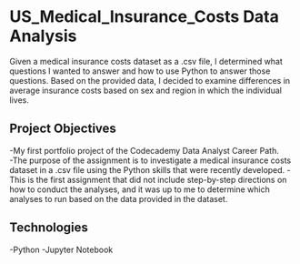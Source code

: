 # US_Medical_Insurance_Costs Data Analysis
Given a medical insurance costs dataset as a .csv file, I determined what questions I wanted to answer and how to use Python to answer those questions.
Based on the provided data, I decided to examine differences in average insurance costs based on sex and region in which the individual lives.

## Project Objectives
-My first portfolio project of the Codecademy Data Analyst Career Path.  
-The purpose of the assignment is to investigate a medical insurance costs dataset in a .csv file using the Python skills that were recently developed.
-This is the first assignment that did not include step-by-step directions on how to conduct the analyses, and it was up to me to determine which analyses 
to run based on the data provided in the dataset.  


## Technologies
-Python
-Jupyter Notebook
